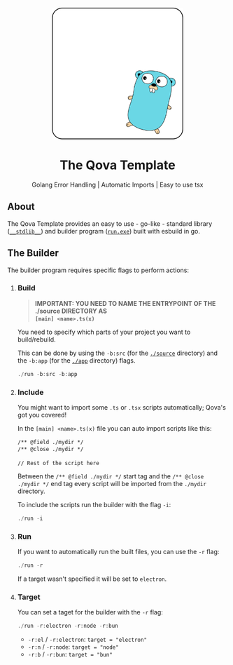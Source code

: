 <p align="center">
    <img src="./.README/qova%20header.png" width="300px">
</p>
<h1 align="center">The Qova Template</h1>
<p align="center">Golang Error Handling | Automatic Imports | Easy to use tsx</p>

## About
The Qova Template provides an easy to use - go-like - standard library ([`__stdlib__`](./__stdlib__/)) and builder program ([`run.exe`](./run.exe)) built with esbuild in go. 

## The Builder
The builder program requires specific flags to perform actions:
1. ### Build
    > **IMPORTANT: YOU NEED TO NAME THE ENTRYPOINT OF THE ./source DIRECTORY AS <br >`[main] <name>.ts(x)`**


    You need to specify which parts of your project you want to build/rebuild. 

    This can be done by using the `-b:src` (for the [`./source`](./source/) directory) and the `-b:app` (for the [`./app`](./app/) directory) flags.
    ```powershell
    ./run -b:src -b:app
    ```

2. ### Include
    You might want to import some `.ts` or `.tsx` scripts automatically; Qova's got you covered!

    In the `[main] <name>.ts(x)` file you can auto import scripts like this:
    ```tsx
    /** @field ./mydir */
    /** @close ./mydir */

    // Rest of the script here
    ```
    Between the `/** @field ./mydir */` start tag and the `/** @close ./mydir */` end tag every script will be imported from the `./mydir` directory.

    To include the scripts run the builder with the flag `-i`:
    ```powershell
    ./run -i
    ```

3. ### Run
    If you want to automatically run the built files, you can use the `-r` flag:
    ```powershell
    ./run -r
    ```
    If a target wasn't specified it will be set to `electron`.

4. ### Target
    You can set a taget for the builder with the `-r` flag:
    ```powershell
    ./run -r:electron -r:node -r:bun
    ```
    - `-r:el` / `-r:electron`: `target = "electron"`
    - `-r:n` / `-r:node`: `target = "node"`
    - `-r:b` / `-r:bun`: `target = "bun"`
